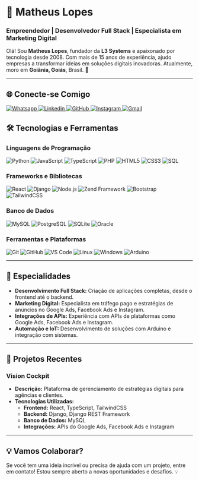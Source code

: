 # 🌟 **Matheus Lopes**  
### **Empreendedor | Desenvolvedor Full Stack | Especialista em Marketing Digital**

Olá! Sou **Matheus Lopes**, fundador da **L3 Systems** e apaixonado por tecnologia desde 2008. Com mais de 15 anos de experiência, ajudo empresas a transformar ideias em soluções digitais inovadoras. Atualmente, moro em **Goiânia, Goiás**, Brasil. 🚀

---

## 🌐 **Conecte-se Comigo**
<p>
  <a href="https://www.linkedin.com/in/matheusl3/">
    <img src="https://img.shields.io/badge/-Whatsapp-25D366?style=for-the-badge&logo=Whatsapp&logoColor=white" alt="Whatsapp">
  </a>
  <a href="https://wa.me/5562983321754">
    <img src="https://img.shields.io/badge/-Linkedin-blue?style=for-the-badge&logo=Linkedin&logoColor=white" alt="Linkedin">
  </a>
  <a href="https://github.com/MatheusL3">
    <img src="https://img.shields.io/badge/-GitHub-181717?style=for-the-badge&logo=GitHub&logoColor=white" alt="GitHub">
  </a>
  <a href="https://www.instagram.com/matheus.l3">
    <img src="https://img.shields.io/badge/-Instagram-E4405F?style=for-the-badge&logo=Instagram&logoColor=white" alt="Instagram">
  </a>
  <a href="mailto:m.sosinformatica@gmail.com">
    <img src="https://img.shields.io/badge/-Gmail-D14836?style=for-the-badge&logo=Gmail&logoColor=white" alt="Gmail">
  </a>
</p>


## 🛠️ **Tecnologias e Ferramentas**

### **Linguagens de Programação**
![Python](https://img.shields.io/badge/-Python-3776AB?style=for-the-badge&logo=Python&logoColor=white)
![JavaScript](https://img.shields.io/badge/-JavaScript-F7DF1E?style=for-the-badge&logo=JavaScript&logoColor=black)
![TypeScript](https://img.shields.io/badge/-TypeScript-007ACC?style=for-the-badge&logo=TypeScript&logoColor=white)
![PHP](https://img.shields.io/badge/-PHP-777BB4?style=for-the-badge&logo=PHP&logoColor=white)
![HTML5](https://img.shields.io/badge/-HTML5-E34F26?style=for-the-badge&logo=HTML5&logoColor=white)
![CSS3](https://img.shields.io/badge/-CSS3-1572B6?style=for-the-badge&logo=CSS3&logoColor=white)
![SQL](https://img.shields.io/badge/-SQL-4479A1?style=for-the-badge&logo=MySQL&logoColor=white)

### **Frameworks e Bibliotecas**
![React](https://img.shields.io/badge/-React-61DAFB?style=for-the-badge&logo=React&logoColor=black)
![Django](https://img.shields.io/badge/-Django-092E20?style=for-the-badge&logo=Django&logoColor=white)
![Node.js](https://img.shields.io/badge/-Node.js-339933?style=for-the-badge&logo=Node.js&logoColor=white)
![Zend Framework](https://img.shields.io/badge/-Zend_Framework-68B604?style=for-the-badge&logo=Zend-framework&logoColor=white)
![Bootstrap](https://img.shields.io/badge/-Bootstrap-7952B3?style=for-the-badge&logo=Bootstrap&logoColor=white)
![TailwindCSS](https://img.shields.io/badge/-TailwindCSS-06B6D4?style=for-the-badge&logo=TailwindCSS&logoColor=white)

### **Banco de Dados**
![MySQL](https://img.shields.io/badge/-MySQL-4479A1?style=for-the-badge&logo=MySQL&logoColor=white)
![PostgreSQL](https://img.shields.io/badge/-PostgreSQL-336791?style=for-the-badge&logo=PostgreSQL&logoColor=white)
![SQLite](https://img.shields.io/badge/-SQLite-003B57?style=for-the-badge&logo=SQLite&logoColor=white)
![Oracle](https://img.shields.io/badge/-Oracle-F80000?style=for-the-badge&logo=Oracle&logoColor=white)

### **Ferramentas e Plataformas**
![Git](https://img.shields.io/badge/-Git-F05032?style=for-the-badge&logo=Git&logoColor=white)
![GitHub](https://img.shields.io/badge/-GitHub-181717?style=for-the-badge&logo=GitHub&logoColor=white)
![VS Code](https://img.shields.io/badge/-VS%20Code-007ACC?style=for-the-badge&logo=Visual-Studio-Code&logoColor=white)
![Linux](https://img.shields.io/badge/-Linux-FCC624?style=for-the-badge&logo=Linux&logoColor=black)
![Windows](https://img.shields.io/badge/-Windows-0078D6?style=for-the-badge&logo=Windows&logoColor=white)
![Arduino](https://img.shields.io/badge/-Arduino-00979D?style=for-the-badge&logo=Arduino&logoColor=white)

---

## 🚀 **Especialidades**
- **Desenvolvimento Full Stack:** Criação de aplicações completas, desde o frontend até o backend.
- **Marketing Digital:** Especialista em tráfego pago e estratégias de anúncios no Google Ads, Facebook Ads e Instagram.
- **Integrações de APIs:** Experiência com APIs de plataformas como Google Ads, Facebook Ads e Instagram.
- **Automação e IoT:** Desenvolvimento de soluções com Arduino e integração com sistemas.

---

## 🌟 **Projetos Recentes**
### **Vision Cockpit**
- **Descrição:** Plataforma de gerenciamento de estratégias digitais para agências e clientes.
- **Tecnologias Utilizadas:**
  - **Frontend:** React, TypeScript, TailwindCSS
  - **Backend:** Django, Django REST Framework
  - **Banco de Dados:** MySQL
  - **Integrações:** APIs do Google Ads, Facebook Ads e Instagram

---

## 💡 **Vamos Colaborar?**
Se você tem uma ideia incrível ou precisa de ajuda com um projeto, entre em contato! Estou sempre aberto a novas oportunidades e desafios. 💡
